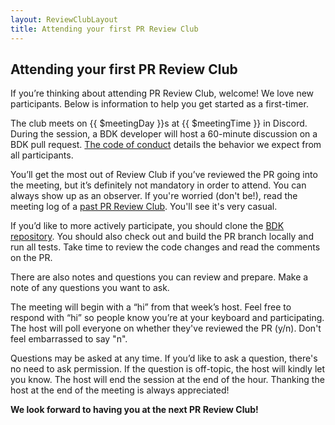 ```yaml
---
layout: ReviewClubLayout
title: Attending your first PR Review Club
---
```


## Attending your first PR Review Club

If you’re thinking about attending PR Review Club, welcome! We love new
participants. Below is information to help you get started as a first-timer.

The club meets on {{ $meetingDay }}s at {{ $meetingTime }} in
<a :href="$meetingPlace">Discord</a>. During the session, a BDK
developer will host a 60-minute discussion on a BDK pull request. [The
code of conduct](/review-club/code-of-conduct) details the
behavior we expect from all participants.

You’ll get the most out of Review Club if you’ve reviewed the PR going into the
meeting, but it’s definitely not mandatory in order to attend. You can always
show up as an observer. If you're worried (don't be!), read the meeting log of a
[past PR Review Club](/review-club/meetings/). You'll see it's
very casual.

If you’d like to more actively participate, you should clone the [BDK
repository](https://github.com/bitcoindevkit/bdk). You should also check out and
build the PR branch locally and run all tests. Take time to review the code changes and
read the comments on the PR.

There are also notes and questions you can review and prepare. Make a note
of any questions you want to ask.

The meeting will begin with a “hi” from that week’s host. Feel free to respond with “hi” 
so people know you’re at your keyboard and participating. The host will poll everyone on
whether they've reviewed the PR (y/n). Don't feel embarrassed to say "n".

Questions may be asked at any time. If you’d like to ask a question, 
there's no need to ask permission. If the question is off-topic, the host will kindly
let you know. The host will end the session at the end of the hour. 
Thanking the host at the end of the meeting is always appreciated!

**We look forward to having you at the next PR Review Club!**